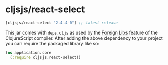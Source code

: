 # cljsjs/react-select

[](dependency)
```clojure
[cljsjs/react-select "2.4.4-0"] ;; latest release
```
[](/dependency)

This jar comes with `deps.cljs` as used by the [Foreign Libs][flibs] feature
of the ClojureScript compiler. After adding the above dependency to your project
you can require the packaged library like so:

```clojure
(ns application.core
  (:require cljsjs.react-select))
```

[flibs]: https://clojurescript.org/reference/packaging-foreign-deps
